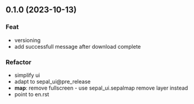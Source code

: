 ## 0.1.0 (2023-10-13)

### Feat

- versioning
- add successfull message after download complete

### Refactor

- simplify ui
- adapt to sepal_ui@pre_release
- **map**: remove fullscreen - use sepal_ui.sepalmap remove layer instead
- point to en.rst
